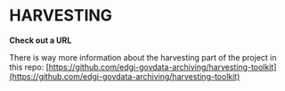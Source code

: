 # HARVESTING 

**Check out a URL**

There is way more information about the harvesting part of the project in this repo: 
[https://github.com/edgi-govdata-archiving/harvesting-toolkit](https://github.com/edgi-govdata-archiving/harvesting-toolkit)


